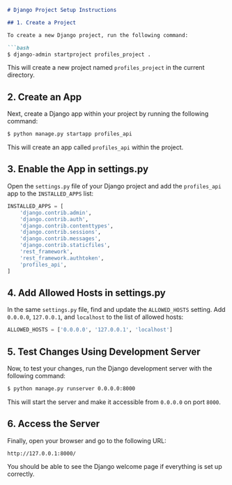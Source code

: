```markdown
# Django Project Setup Instructions

## 1. Create a Project

To create a new Django project, run the following command:

```bash
$ django-admin startproject profiles_project .
```

This will create a new project named `profiles_project` in the current directory.

## 2. Create an App

Next, create a Django app within your project by running the following command:

```bash
$ python manage.py startapp profiles_api
```

This will create an app called `profiles_api` within the project.

## 3. Enable the App in settings.py

Open the `settings.py` file of your Django project and add the `profiles_api` app to the `INSTALLED_APPS` list:

```python
INSTALLED_APPS = [
    'django.contrib.admin',
    'django.contrib.auth',
    'django.contrib.contenttypes',
    'django.contrib.sessions',
    'django.contrib.messages',
    'django.contrib.staticfiles',
    'rest_framework',
    'rest_framework.authtoken',
    'profiles_api',
]
```

## 4. Add Allowed Hosts in settings.py

In the same `settings.py` file, find and update the `ALLOWED_HOSTS` setting. Add `0.0.0.0`, `127.0.0.1`, and `localhost` to the list of allowed hosts:

```python
ALLOWED_HOSTS = ['0.0.0.0', '127.0.0.1', 'localhost']
```

## 5. Test Changes Using Development Server

Now, to test your changes, run the Django development server with the following command:

```bash
$ python manage.py runserver 0.0.0.0:8000
```

This will start the server and make it accessible from `0.0.0.0` on port `8000`.

## 6. Access the Server

Finally, open your browser and go to the following URL:

```
http://127.0.0.1:8000/
```

You should be able to see the Django welcome page if everything is set up correctly.
```